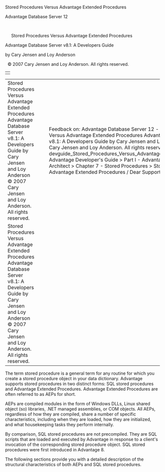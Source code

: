 Stored Procedures Versus Advantage Extended Procedures




Advantage Database Server 12  

 

     Stored Procedures Versus Advantage Extended Procedures

Advantage Database Server v8.1: A Developers Guide

by Cary Jensen and Loy Anderson

  © 2007 Cary Jensen and Loy Anderson. All rights reserved.

|  |
| --- |
|  |

|  |  |  |  |  |
| --- | --- | --- | --- | --- |
| Stored Procedures Versus Advantage Extended Procedures  Advantage Database Server v8.1: A Developers Guide  by Cary Jensen and Loy Anderson    © 2007 Cary Jensen and Loy Anderson. All rights reserved. |  |  | Feedback on: Advantage Database Server 12 -       Stored Procedures Versus Advantage Extended Procedures Advantage Database Server v8.1: A Developers Guide by Cary Jensen and Loy Anderson     2007 Cary Jensen and Loy Anderson. All rights reserved. devguide\_Stored\_Procedures\_Versus\_Advantage\_Extended\_Procedures Advantage Developer's Guide > Part I - Advantage and Advantage Data Architect > Chapter 7 - Stored Procedures > Stored Procedures Versus Advantage Extended Procedures / Dear Support Staff, |  |
| Stored Procedures Versus Advantage Extended Procedures  Advantage Database Server v8.1: A Developers Guide  by Cary Jensen and Loy Anderson    © 2007 Cary Jensen and Loy Anderson. All rights reserved. |  |  |  |  |

The term stored procedure is a general term for any routine for which you create a stored procedure object in your data dictionary. Advantage supports stored procedures in two distinct forms: SQL stored procedures and Advantage Extended Procedures. Advantage Extended Procedures are often referred to as AEPs for short.

AEPs are compiled modules in the form of Windows DLLs, Linux shared object (so) libraries, .NET managed assemblies, or COM objects. All AEPs, regardless of how they are compiled, share a number of specific characteristics, including when they are loaded, how they are initialized, and what housekeeping tasks they perform internally.

By comparison, SQL stored procedures are not precompiled. They are SQL scripts that are loaded and executed by Advantage in response to a client's invocation of the corresponding stored procedure object. SQL stored procedures were first introduced in Advantage 8.

The following sections provide you with a detailed description of the structural characteristics of both AEPs and SQL stored procedures.
